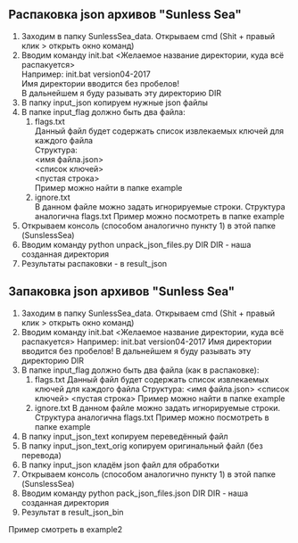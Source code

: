 ## Распаковка json архивов "Sunless Sea"

1. Заходим в папку SunlessSea_data. Открываем cmd (Shit + правый клик > открыть окно команд)
2. Вводим команду init.bat <Желаемое название директории, куда всё распакуется>  
    Например: init.bat version04-2017  
    Имя директории вводится без пробелов!  
    В дальнейшем я буду разывать эту директорию DIR  
3. В папку input_json копируем нужные json файлы
4. В папке input_flag должно быть два файла:  
    1. flags.txt  
        Данный файл будет содержать список извлекаемых ключей для каждого файла  
        Структура:  
                <имя файла.json>  
                <список ключей>  
                <пустая строка>  
        Пример можно найти в папке example
    2. ignore.txt  
        В данном файле можно задать игнорируемые строки. Структура аналогична flags.txt
        Пример можно посмотреть в папке example
5. Открываем консоль (способом аналогично пункту 1) в этой папке (SunslessSea)
6. Вводим команду python unpack_json_files.py DIR
    DIR - наша созданная директория
7. Результаты распаковки - в result_json

## Запаковка json архивов "Sunless Sea"
1. Заходим в папку SunlessSea_data. Открываем cmd (Shit + правый клик > открыть окно команд)
2. Вводим команду init.bat <Желаемое название директории, куда всё распакуется>
    Например: init.bat version04-2017
    Имя директории вводится без пробелов!
    В дальнейшем я буду разывать эту директорию DIR
3. В папке input_flag должно быть два файла (как в распаковке):
    1. flags.txt
        Данный файл будет содержать список извлекаемых ключей для каждого файла
        Структура:
                <имя файла.json>
                <список ключей>
                <пустая строка>
        Пример можно найти в папке example
    2. ignore.txt
        В данном файле можно задать игнорируемые строки. Структура аналогична flags.txt
        Пример можно посмотреть в папке example
4. В папку input_json_text копируем переведённый файл
5. В папку input_json_text_orig копируем оригинальный файл (без перевода)
6. В папку input_json кладём json файл для обработки
7. Открываем консоль (способом аналогично пункту 1) в этой папке (SunslessSea)
8. Вводим команду python pack_json_files.json DIR
    DIR - наша созданная директория
9. Результат в result_json_bin

Пример смотреть в example2